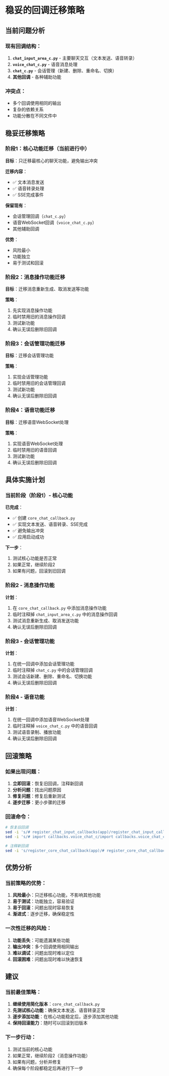# 稳妥的回调迁移策略

## 当前问题分析

### 现有回调结构：
1. **`chat_input_area_c.py`** - 主要聊天交互（文本发送、语音转录）
2. **`voice_chat_c.py`** - 语音消息处理
3. **`chat_c.py`** - 会话管理（新建、删除、重命名、切换）
4. **其他回调** - 各种辅助功能

### 冲突点：
- 多个回调使用相同的输出
- 复杂的依赖关系
- 功能分散在不同文件中

## 稳妥迁移策略

### 阶段1：核心功能迁移（当前进行中）
**目标**：只迁移最核心的聊天功能，避免输出冲突

**迁移内容**：
- ✅ 文本消息发送
- ✅ 语音转录处理
- ✅ SSE完成事件

**保留现有**：
- 会话管理回调（`chat_c.py`）
- 语音WebSocket回调（`voice_chat_c.py`）
- 其他辅助回调

**优势**：
- 风险最小
- 功能独立
- 易于测试和回滚

### 阶段2：消息操作功能迁移
**目标**：迁移消息重新生成、取消发送等功能

**策略**：
1. 先实现消息操作功能
2. 临时禁用旧的消息操作回调
3. 测试新功能
4. 确认无误后删除旧回调

### 阶段3：会话管理功能迁移
**目标**：迁移会话管理功能

**策略**：
1. 实现会话管理功能
2. 临时禁用旧的会话管理回调
3. 测试新功能
4. 确认无误后删除旧回调

### 阶段4：语音功能迁移
**目标**：迁移语音WebSocket处理

**策略**：
1. 实现语音WebSocket处理
2. 临时禁用旧的语音回调
3. 测试新功能
4. 确认无误后删除旧回调

## 具体实施计划

### 当前阶段（阶段1）- 核心功能
**已完成**：
- ✅ 创建 `core_chat_callback.py`
- ✅ 实现文本发送、语音转录、SSE完成
- ✅ 避免输出冲突
- ✅ 应用启动成功

**下一步**：
1. 测试核心功能是否正常
2. 如果正常，继续阶段2
3. 如果有问题，回滚到旧回调

### 阶段2 - 消息操作功能
**计划**：
1. 在 `core_chat_callback.py` 中添加消息操作功能
2. 临时注释掉 `chat_input_area_c.py` 中的消息操作回调
3. 测试消息重新生成、取消发送功能
4. 确认无误后删除旧回调

### 阶段3 - 会话管理功能
**计划**：
1. 在统一回调中添加会话管理功能
2. 临时注释掉 `chat_c.py` 中的会话管理回调
3. 测试会话新建、删除、重命名、切换功能
4. 确认无误后删除旧回调

### 阶段4 - 语音功能
**计划**：
1. 在统一回调中添加语音WebSocket处理
2. 临时注释掉 `voice_chat_c.py` 中的语音回调
3. 测试语音录制、播放功能
4. 确认无误后删除旧回调

## 回滚策略

### 如果出现问题：
1. **立即回滚**：恢复旧回调，注释新回调
2. **分析问题**：找出问题原因
3. **修复问题**：修复后重新测试
4. **逐步迁移**：更小步骤的迁移

### 回滚命令：
```bash
# 恢复旧回调
sed -i 's/# register_chat_input_callbacks(app)/register_chat_input_callbacks(app)/' app.py
sed -i 's/# import callbacks.voice_chat_c/import callbacks.voice_chat_c/' app.py

# 注释新回调
sed -i 's/register_core_chat_callback(app)/# register_core_chat_callback(app)/' app.py
```

## 优势分析

### 当前策略的优势：
1. **风险最小**：只迁移核心功能，不影响其他功能
2. **易于测试**：功能独立，容易验证
3. **易于回滚**：问题出现时容易恢复
4. **渐进式**：逐步迁移，确保稳定性

### 一次性迁移的风险：
1. **功能丢失**：可能遗漏某些功能
2. **输出冲突**：多个回调使用相同输出
3. **难以调试**：问题出现时难以定位
4. **回滚困难**：问题出现时难以快速恢复

## 建议

### 当前最佳策略：
1. **继续使用简化版本**：`core_chat_callback.py`
2. **先测试核心功能**：确保文本发送、语音转录正常
3. **逐步添加功能**：在核心功能稳定后，逐步添加其他功能
4. **保持回滚能力**：随时可以回滚到旧版本

### 下一步行动：
1. 测试当前的核心功能
2. 如果正常，继续阶段2（消息操作功能）
3. 如果有问题，分析并修复
4. 确保每个阶段都稳定后再进行下一步
